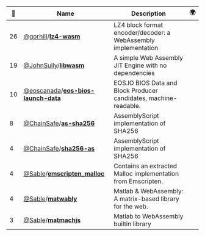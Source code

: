|:star2: | Name | Description | 🌍|
|---|---|---|---|
|26|[@gorhill](https://github.com/gorhill)/[**lz4-wasm**](https://github.com/gorhill/lz4-wasm)|LZ4 block format encoder/decoder: a WebAssembly implementation||
|19|[@JohnSully](https://github.com/JohnSully)/[**libwasm**](https://github.com/JohnSully/libwasm)|A simple Web Assembly JIT Engine with no dependencies||
|10|[@eoscanada](https://github.com/eoscanada)/[**eos-bios-launch-data**](https://github.com/eoscanada/eos-bios-launch-data)|EOS.IO BIOS Data and Block Producer candidates, machine-readable.||
|8|[@ChainSafe](https://github.com/ChainSafe)/[**as-sha256**](https://github.com/ChainSafe/as-sha256)|AssemblyScript implementation of SHA256||
|4|[@ChainSafe](https://github.com/ChainSafe)/[**sha256-as**](https://github.com/ChainSafe/sha256-as)|AssemblyScript implementation of SHA256||
|4|[@Sable](https://github.com/Sable)/[**emscripten_malloc**](https://github.com/Sable/emscripten_malloc)|Contains an extracted Malloc implementation from Emscripten.||
|4|[@Sable](https://github.com/Sable)/[**matwably**](https://github.com/Sable/matwably)|Matlab & WebAssembly: A matrix-based library for the web.||
|3|[@Sable](https://github.com/Sable)/[**matmachjs**](https://github.com/Sable/matmachjs)|Matlab to WebAssembly builtin library||


